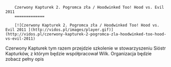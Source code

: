 
        Czerwony Kapturek 2. Pogromca zła / Hoodwinked Too! Hood vs. Evil 2011 
        =============
        
        [![Czerwony Kapturek 2. Pogromca zła / Hoodwinked Too! Hood vs. Evil 2011 ](http://vidos.pl/images/player.gif)](http://vidos.pl/czerwony-kapturek-2-pogromca-zla-hoodwinked-too-hood-vs-evil-2011)
        
        
 Czerwony Kapturek tym razem przejdzie szkolenie w stowarzyszeniu Sióstr Kapturków, z którym będzie współpracował Wilk. Organizacja będzie zobacz pełny opis
    